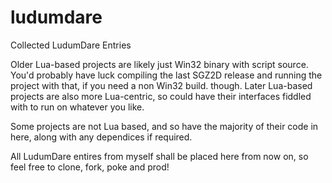 ludumdare
=========

Collected LudumDare Entries

Older Lua-based projects are likely just Win32 binary with script source.
You'd probably have luck compiling the last SGZ2D release and running the project with that, if you need a non Win32 build. though.
Later Lua-based projects are also more Lua-centric, so could have their interfaces fiddled with to run on whatever you like.

Some projects are not Lua based, and so have the majority of their code in here, along with any dependices if required.

All LudumDare entires from myself shall be placed here from now on, so feel free to clone, fork, poke and prod!
